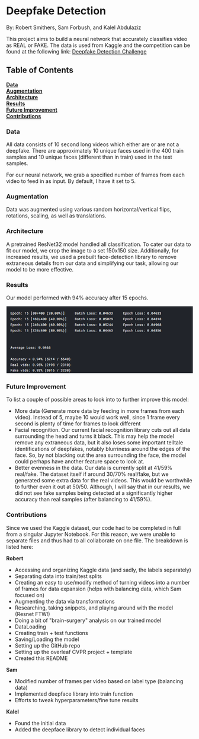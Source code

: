 # Deepfake Detection
By: Robert Smithers, Sam Forbush, and Kalel Abdulaziz

This project aims to build a neural network that accurately classifies video as REAL or FAKE. The data is used from Kaggle and the competition can be found at the following link: [Deepfake Detection Challenge](https://www.kaggle.com/c/deepfake-detection-challenge)

## Table of Contents
**[Data](#data)** <br>
**[Augmentation](#augmentation)** <br>
**[Architecture](#architecture)** <br>
**[Results](#results)** <br>
**[Future Improvement](#future-improvement)** <br>
**[Contributions](#contributions)** <br>


### Data
All data consists of 10 second long videos which either are or are not a deepfake. There are approximately 10 unique faces used in the 400 train samples and 10 unique faces (different than in train) used in the test samples.

For our neural network, we grab a specified number of frames from each video to feed in as input. By default, I have it set to 5.

### Augmentation
Data was augmented using various random horizontal/vertical flips, rotations, scaling, as well as translations.

### Architecture
 A pretrained ResNet32 model handled all classification. To cater our data to fit our model, we crop the image to a set 150x150 size. Additionally, for increased results, we used a prebuilt face-detection library to remove extraneous details from our data and simplifying our task, allowing our model to be more effective.

### Results
Our model performed with 94% accuracy after 15 epochs.

![Results Image](images/BestModel_Results.png "Results")

### Future Improvement
To list a couple of possible areas to look into to further improve this model:
- More data (Generate more data by feeding in more frames from each video). Instead of 5, maybe 10 would work well, since 1 frame every second is plenty of time for frames to look different
- Facial recognition. Our current facial recognition library cuts out all data surrounding the head and turns it black. This may help the model remove any extraneous data, but it also loses some important telltale identifications of deepfakes, notably blurriness around the edges of the face. So, by not blacking out the area surrounding the face, the model could perhaps have another feature space to look at.
- Better evenness in the data. Our data is currently split at 41/59% real/fake. The dataset itself if around 30/70% real/fake, but we generated some extra data for the real videos. This would be worthwhile to further even it out at 50/50. Although, I will say that in our results, we did not see fake samples being detected at a significantly higher accuracy than real samples (after balancing to 41/59%).

### Contributions

Since we used the Kaggle dataset, our code had to be completed in full from a singular Jupyter Notebook. For this reason, we were unable to separate files and thus had to all collaborate on one file. The breakdown is listed here:

**Robert**
- Accessing and organizing Kaggle data (and sadly, the labels separately)
- Separating data into train/test splits
- Creating an easy to use/modify method of turning videos into a number of frames for data expansion (helps with balancing data, which Sam focused on) 
- Augmenting the data via transformations
- Researching, taking snippets, and playing around with the model (Resnet FTW!)
- Doing a bit of "brain-surgery" analysis on our trained model
- DataLoading
- Creating train + test functions
- Saving/Loading the model
- Setting up the GitHub repo
- Setting up the overleaf CVPR project + template
- Created this README

**Sam**
- Modified number of frames per video based on label type (balancing data)
- Implemented deepface library into train function
- Efforts to tweak hyperparameters/fine tune results

**Kalel**
- Found the initial data
- Added the deepface library to detect individual faces
